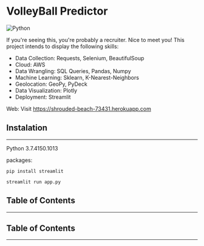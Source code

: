 # VolleyBall Predictor

![Python](https://img.shields.io/badge/python-v3.7.4150.1013-blue.svg)

If you're seeing this, you're probably a recruiter. Nice to meet you!
This project intends to display the following skills:

* Data Collection: Requests, Selenium, BeautifulSoup
* Cloud: AWS
* Data Wrangling: SQL Queries, Pandas, Numpy
* Machine Learning: Sklearn, K-Nearest-Neighbors
* Geolocation: GeoPy, PyDeck
* Data Visualization: Plotly
* Deployment: Streamlit

Web: Visit https://shrouded-beach-73431.herokuapp.com

## Instalation
---
Python 3.7.4150.1013

packages:


`pip install streamlit`

`streamlit run app.py`

## Table of Contents
---
## Table of Contents
---
